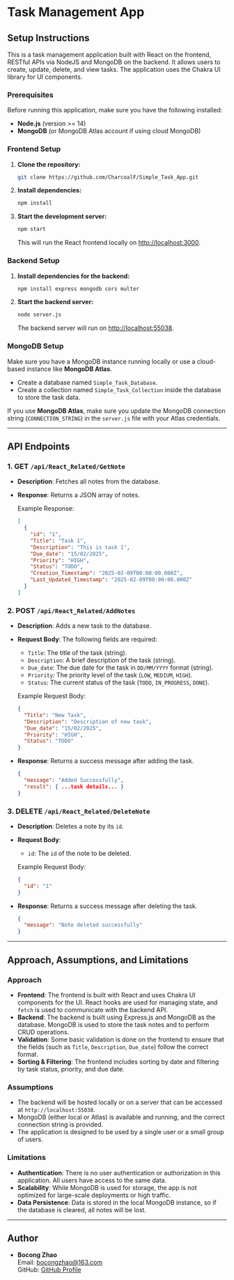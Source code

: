 # Task Management App

## Setup Instructions

This is a task management application built with React on the frontend, RESTful APIs via NodeJS and MongoDB on the backend. It allows users to create, update, delete, and view tasks. The application uses the Chakra UI library for UI components.

### Prerequisites

Before running this application, make sure you have the following installed:

- **Node.js** (version >= 14)
- **MongoDB** (or MongoDB Atlas account if using cloud MongoDB)

### Frontend Setup

1. **Clone the repository:**

   ```bash
   git clone https://github.com/CharcoalF/Simple_Task_App.git
   ```

2. **Install dependencies:**

   ```bash
   npm install
   ```

3. **Start the development server:**

   ```bash
   npm start
   ```

   This will run the React frontend locally on [http://localhost:3000](http://localhost:3000).

### Backend Setup

1. **Install dependencies for the backend:**

   ```bash
   npm install express mongodb cors multer
   ```

2. **Start the backend server:**

   ```bash
   node server.js
   ```

   The backend server will run on [http://localhost:55038](http://localhost:55038).

### MongoDB Setup

Make sure you have a MongoDB instance running locally or use a cloud-based instance like **MongoDB Atlas**.

- Create a database named `Simple_Task_Database`.
- Create a collection named `Simple_Task_Collection` inside the database to store the task data.

If you use **MongoDB Atlas**, make sure you update the MongoDB connection string (`CONNECTION_STRING`) in the `server.js` file with your Atlas credentials.

---

## API Endpoints

### 1. **GET `/api/React_Related/GetNote`**

- **Description**: Fetches all notes from the database.
- **Response**: Returns a JSON array of notes.

  Example Response:

  ```json
  [
    {
      "id": "1",
      "Title": "Task 1",
      "Description": "This is task 1",
      "Due_date": "15/02/2025",
      "Priority": "HIGH",
      "Status": "TODO",
      "Creation_Timestamp": "2025-02-09T00:00:00.000Z",
      "Last_Updated_Timestamp": "2025-02-09T00:00:00.000Z"
    }
  ]
  ```

### 2. **POST `/api/React_Related/AddNotes`**

- **Description**: Adds a new task to the database.
- **Request Body**: The following fields are required:

  - `Title`: The title of the task (string).
  - `Description`: A brief description of the task (string).
  - `Due_date`: The due date for the task in `DD/MM/YYYY` format (string).
  - `Priority`: The priority level of the task (`LOW`, `MEDIUM`, `HIGH`).
  - `Status`: The current status of the task (`TODO`, `IN_PROGRESS`, `DONE`).

  Example Request Body:

  ```json
  {
    "Title": "New Task",
    "Description": "Description of new task",
    "Due_date": "15/02/2025",
    "Priority": "HIGH",
    "Status": "TODO"
  }
  ```

- **Response**: Returns a success message after adding the task.
  ```json
  {
    "message": "Added Successfully",
    "result": { ...task details... }
  }
  ```

### 3. **DELETE `/api/React_Related/DeleteNote`**

- **Description**: Deletes a note by its `id`.
- **Request Body**:

  - `id`: The `id` of the note to be deleted.

  Example Request Body:

  ```json
  {
    "id": "1"
  }
  ```

- **Response**: Returns a success message after deleting the task.
  ```json
  {
    "message": "Note deleted successfully"
  }
  ```

---

## Approach, Assumptions, and Limitations

### Approach

- **Frontend**: The frontend is built with React and uses Chakra UI components for the UI. React hooks are used for managing state, and `fetch` is used to communicate with the backend API.
- **Backend**: The backend is built using Express.js and MongoDB as the database. MongoDB is used to store the task notes and to perform CRUD operations.
- **Validation**: Some basic validation is done on the frontend to ensure that the fields (such as `Title`, `Description`, `Due_date`) follow the correct format.
- **Sorting & Filtering**: The frontend includes sorting by date and filtering by task status, priority, and due date.

### Assumptions

- The backend will be hosted locally or on a server that can be accessed at `http://localhost:55038`.
- MongoDB (either local or Atlas) is available and running, and the correct connection string is provided.
- The application is designed to be used by a single user or a small group of users.

### Limitations

- **Authentication**: There is no user authentication or authorization in this application. All users have access to the same data.
- **Scalability**: While MongoDB is used for storage, the app is not optimized for large-scale deployments or high traffic.
- **Data Persistence**: Data is stored in the local MongoDB instance, so if the database is cleared, all notes will be lost.

---

## Author

- **Bocong Zhao**  
  Email: bocongzhao@163.com  
  GitHub: [GitHub Profile](https://github.com/CharcoalF)
